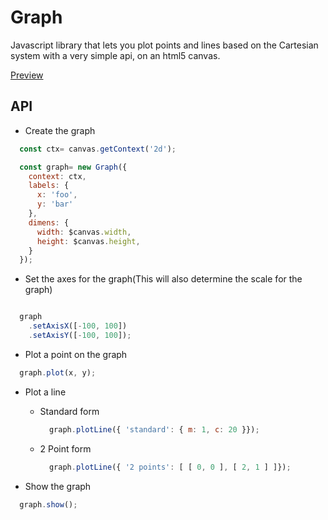 # Graph
Javascript library that lets you plot points and lines based on the Cartesian system with a very simple api, on an html5 canvas.

[Preview](http://htmlpreview.github.io/?https://github.com/phenax/graph-plotting/blob/master/index.html)


## API

* Create the graph
```javascript
  const ctx= canvas.getContext('2d');

  const graph= new Graph({
    context: ctx,
    labels: {
      x: 'foo',
      y: 'bar'
    },
    dimens: {
      width: $canvas.width,
      height: $canvas.height,
    }
  });
```

* Set the axes for the graph(This will also determine the scale for the graph)
```javascript

  graph
    .setAxisX([-100, 100])
    .setAxisY([-100, 100]);

```

* Plot a point on the graph
```javascript
  graph.plot(x, y);
```

* Plot a line

  - Standard form
    ```javascript
      graph.plotLine({ 'standard': { m: 1, c: 20 }});
    ```

  - 2 Point form
    ```javascript
      graph.plotLine({ '2 points': [ [ 0, 0 ], [ 2, 1 ] ]});
    ```

* Show the graph
```javascript
  graph.show();
```
